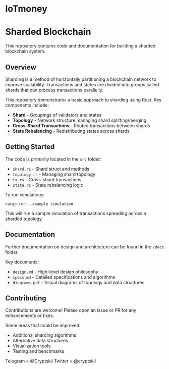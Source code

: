 # IoTmoney
 
# Sharded Blockchain

This repository contains code and documentation for building a sharded blockchain system.

## Overview

Sharding is a method of horizontally partitioning a blockchain network to improve scalability. Transactions and states are divided into groups called shards that can process transactions parallelly. 

This repository demonstrates a basic approach to sharding using Rust. Key components include:

- **Shard** - Groupings of validators and states
- **Topology** - Network structure managing shard splitting/merging
- **Cross-Shard Transactions** - Routed transactions between shards
- **State Rebalancing** - Redistributing states across shards

## Getting Started

The code is primarily located in the `src` folder:

- `shard.rs` - Shard struct and methods
- `topology.rs` - Managing shard topology  
- `tx.rs` - Cross-shard transactions
- `state.rs` - State rebalancing logic

To run simulations:

```
cargo run --example simulation
```

This will run a sample simulation of transactions spreading across a sharded topology.

## Documentation

Further documentation on design and architecture can be found in the `/docs` folder. 

Key documents:

- `design.md` - High-level design philosophy 
- `specs.md` - Detailed specifications and algorithms
- `diagrams.pdf` - Visual diagrams of topology and data structures

## Contributing

Contributions are welcome! Please open an issue or PR for any enhancements or fixes.

Some areas that could be improved:

- Additional sharding algorithms  
- Alternative data structures
- Visualization tools
- Testing and benchmarks

Telegram = @Cryptskii
Twitter = @cryptskii
